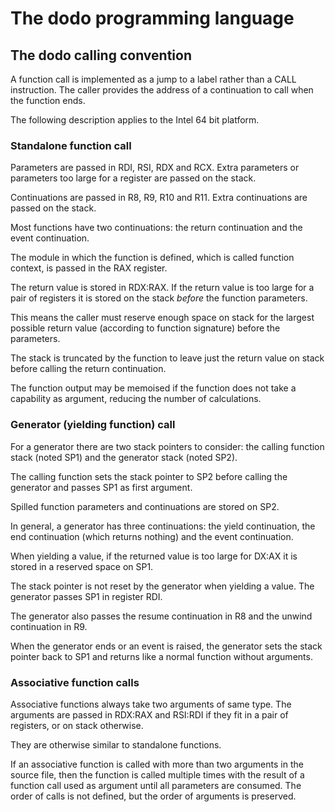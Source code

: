 # The dodo programming language

## The dodo calling convention

A function call is implemented as a jump to a label rather than a CALL instruction. The caller provides the address of a continuation to call when the function ends.

The following description applies to the Intel 64 bit platform.

### Standalone function call

Parameters are passed in RDI, RSI, RDX and RCX. Extra parameters or parameters too large for a register are passed on the stack.

Continuations are passed in R8, R9, R10 and R11. Extra continuations are passed on the stack.

Most functions have two continuations: the return continuation and the event continuation.

The module in which the function is defined, which is called function context, is passed in the RAX register.

The return value is stored in RDX:RAX. If the return value is too large for a pair of registers it is stored on the stack *before* the function parameters.

This means the caller must reserve enough space on stack for the largest possible return value (according to function signature) before the parameters.

The stack is truncated by the function to leave just the return value on stack before calling the return continuation.

The function output may be memoised if the function does not take a capability as argument, reducing the number of calculations.

### Generator (yielding function) call

For a generator there are two stack pointers to consider: the calling function stack (noted SP1) and the generator stack (noted SP2).

The calling function sets the stack pointer to SP2 before calling the generator and passes SP1 as first argument.

Spilled function parameters and continuations are stored on SP2.

In general, a generator has three continuations: the yield continuation, the end continuation (which returns nothing) and the event continuation.

When yielding a value, if the returned value is too large for DX:AX it is stored in a reserved space on SP1.

The stack pointer is not reset by the generator when yielding a value. The generator passes SP1 in register RDI.

The generator also passes the resume continuation in R8 and the unwind continuation in R9.

When the generator ends or an event is raised, the generator sets the stack pointer back to SP1 and returns like a normal function without arguments.

### Associative function calls

Associative functions always take two arguments of same type. The arguments are passed in RDX:RAX and RSI:RDI if they fit in a pair of registers, or on stack otherwise.

They are otherwise similar to standalone functions.

If an associative function is called with more than two arguments in the source file, then the function is called multiple times with the result of a function call used as argument until all parameters are consumed. The order of calls is not defined, but the order of arguments is preserved.
